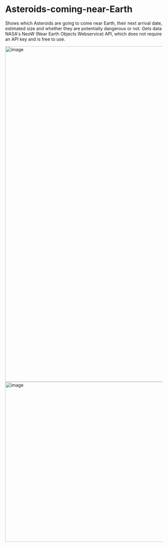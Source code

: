 # Asteroids-coming-near-Earth
Shows which Asteroids are going to come near Earth, their next arrival date, estimated size and whether they are potentially dangerous or not. Gets data NASA's NeoW (Near Earth Objects Webservice) API, which does not require an API key and is free to use.

<img width="1070" alt="image" src="https://github.com/xn431/Asteroids-coming-near-Earth/assets/34654116/a530e3dd-f370-4d86-a590-3acaac30c0e1">

<img width="510" alt="image" src="https://github.com/xn431/Asteroids-coming-near-Earth/assets/34654116/54804347-1b1c-492a-86c6-ae86277d945e">


